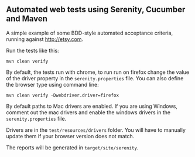 ## Automated web tests using Serenity, Cucumber and Maven

A simple example of some BDD-style automated acceptance criteria, running against http://etsy.com. 

Run the tests like this:

```
mvn clean verify
```

By default, the tests run with chrome, to run run on firefox change the value of the driver property in the `serenity.properties` file. You can also define the browser type using command line:
```
mvn clean verify -Dwebdriver.driver=firefox
```

By default paths to Mac drivers are enabled. If you are using Windows, comment out the mac drivers and enable the windows drivers in the `serenity.properties` file.

Drivers are in the `test/resources/drivers` folder. You will have to manually update them if your browser version does not match.

The reports will be generated in `target/site/serenity`.
